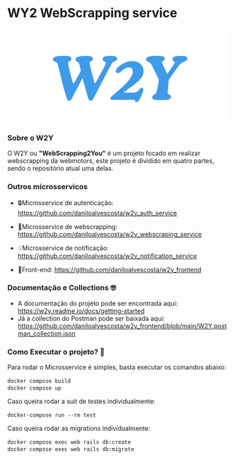 # WY2 WebScrapping service
![W2Y logo](https://github.com/daniloalvescosta/w2y_auth_service/blob/main/app/assets/images/w2y.png)

### Sobre o W2Y
O W2Y ou **"WebScrapping2You"** é um projeto focado em realizar webscrapping da webmotors, este projeto é dividido em quatro partes, sendo o repositório atual uma delas.

### Outros microsservicos

 - 🔒Microsservice de autenticação:
https://github.com/daniloalvescosta/w2y_auth_service

- 👾Microsservice de webscrapping:
https://github.com/daniloalvescosta/w2y_webscraping_service

- 💡Microsservice de notificação:
https://github.com/daniloalvescosta/w2y_notification_service

- 🎨Front-end:
https://github.com/daniloalvescosta/w2y_frontend

### Documentação e Collections 🤓
- A documentação do projeto pode ser encontrada aqui: 
https://w2y.readme.io/docs/getting-started
- Já a collection do Postman pode ser baixada aqui: https://github.com/daniloalvescosta/w2y_frontend/blob/main/W2Y.postman_collection.json

### Como Executar o projeto? 🤔
Para rodar o Microsservice é simples, basta executar os comandos abaixo:

    docker compose build
    docker compose up


Caso queira rodar a suit de testes individualmente:

    docker-compose run --rm test

Caso queira rodar as migrations individualmente:

	docker compose exec web rails db:create
	docker compose exec web rails db:migrate
